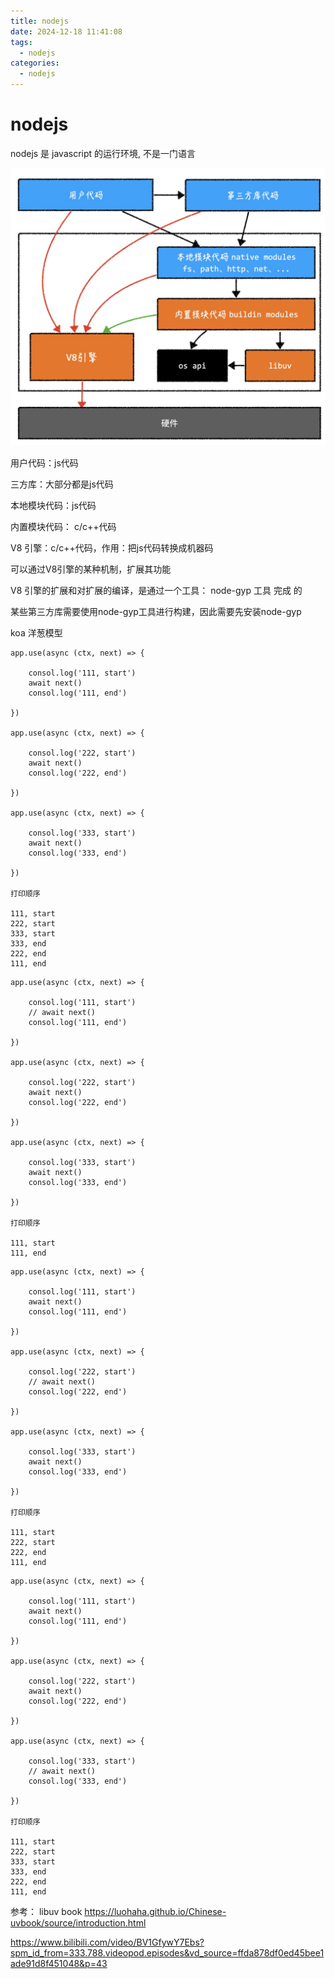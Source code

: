 ```yaml
---
title: nodejs
date: 2024-12-18 11:41:08
tags:
  - nodejs
categories:
  - nodejs
---
```



#  nodejs

nodejs 是 javascript 的运行环境, 不是一门语言

![](../images/nodejs_01.jpeg)

用户代码：js代码

三方库：大部分都是js代码

本地模块代码：js代码


内置模块代码： c/c++代码

V8 引擎：c/c++代码，作用：把js代码转换成机器码

可以通过V8引擎的某种机制，扩展其功能

V8 引擎的扩展和对扩展的编译，是通过一个工具： node-gyp 工具 完成 的

某些第三方库需要使用node-gyp工具进行构建，因此需要先安装node-gyp



koa 洋葱模型



```
app.use(async (ctx, next) => {

    consol.log('111, start')
    await next()
    consol.log('111, end')

})

app.use(async (ctx, next) => {

    consol.log('222, start')
    await next()
    consol.log('222, end')

})

app.use(async (ctx, next) => {

    consol.log('333, start')
    await next()
    consol.log('333, end')

})

打印顺序

111, start
222, start
333, start
333, end
222, end
111, end

```



```
app.use(async (ctx, next) => {

    consol.log('111, start')
    // await next()
    consol.log('111, end')

})

app.use(async (ctx, next) => {

    consol.log('222, start')
    await next()
    consol.log('222, end')

})

app.use(async (ctx, next) => {

    consol.log('333, start')
    await next()
    consol.log('333, end')

})

打印顺序

111, start
111, end

```


```
app.use(async (ctx, next) => {

    consol.log('111, start')
    await next()
    consol.log('111, end')

})

app.use(async (ctx, next) => {

    consol.log('222, start')
    // await next()
    consol.log('222, end')

})

app.use(async (ctx, next) => {

    consol.log('333, start')
    await next()
    consol.log('333, end')

})

打印顺序

111, start
222, start
222, end
111, end

```




```
app.use(async (ctx, next) => {

    consol.log('111, start')
    await next()
    consol.log('111, end')

})

app.use(async (ctx, next) => {

    consol.log('222, start')
    await next()
    consol.log('222, end')

})

app.use(async (ctx, next) => {

    consol.log('333, start')
    // await next()
    consol.log('333, end')

})

打印顺序

111, start
222, start
333, start
333, end
222, end
111, end
```



参考：
libuv book
https://luohaha.github.io/Chinese-uvbook/source/introduction.html

https://www.bilibili.com/video/BV1GfywY7Ebs?spm_id_from=333.788.videopod.episodes&vd_source=ffda878df0ed45bee1ade91d8f451048&p=43